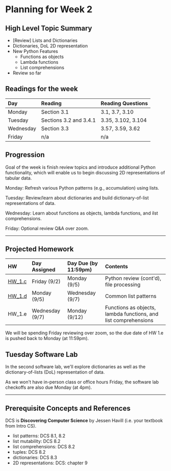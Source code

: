 # Planning for Week 2

## High Level Topic Summary

  - \[Review\] Lists and Dictionaries
  - Dictionaries, DoL 2D representation
  - New Python Features
      - Functions as objects
      - Lambda functions
      - List comprehensions
  - Review so far

## Readings for the week

Day        | Reading      | Reading Questions
:--------- |:-------------|:----------------------------------
Monday     | Section 3.1 | 3.1, 3.7, 3.10 
Tuesday    | Sections 3.2 and 3.4.1 | 3.35, 3.102, 3.104
Wednesday  | Section 3.3  | 3.57, 3.59, 3.62
Friday     | n/a          | n/a

## Progression

Goal of the week is finish review topics and introduce additional Python functionality, which will enable us to begin discussing 2D representations of tabular data.

Monday: Refresh various Python patterns (e.g., accumulation) using lists.

Tuesday: Review/learn about dictionaries and build dictionary-of-list representations of data.  

Wednesday: Learn about functions as objects, lambda functions, and ilst comprehensions.

Friday: Optional review Q&A over zoom.

---

## Projected Homework

HW | Day Assigned  | Day Due (by 11:59pm) | Contents
:--|:--------|:--------|:------------
[HW_1.c](../hw/HW_1.c/README.md) | Friday (9/2) | Monday (9/5) | Python review (cont'd), file processing
[HW_1.d](../hw/HW_1.d/README.md) | Monday (9/5) | Wednesday (9/7) | Common list patterns
HW_1.e | Wednesday (9/7) | Monday (9/12) | Functions as objects, lambda functions, and list comprehensions

We will be spending Friday reviewing over zoom, so the due date of HW 1.e is pushed back to Monday (at 11:59pm).

## Tuesday Software Lab

In the second software lab, we'll explore dictionaries as well as the dictionary-of-lists (DoL) representation of data.

As we won't have in-person class or office hours Friday, the software lab checkoffs are also due Monday (at 4pm).

---

## Prerequisite Concepts and References

DCS is **Discovering Computer Science** by Jessen Havill (i.e. your textbook from Intro CS).

- list patterns: DCS 8.1, 8.2
- list mutability: DCS 8.2
- list comprehensions: DCS 8.2
- tuples: DCS 8.2
- dictionaries: DCS 8.3
- 2D representations: DCS: chapter 9